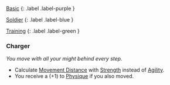 
[Basic](Game/Advancement-List?Basic=true)
{: .label .label-purple }

[Soldier](Game/Soldier)
{: .label .label-blue }

[Training](Game/Advancement-List?Training=true)
{: .label .label-green }
### Charger
*You move with all your might behind every step.*
* Calculate [Movement Distance](Game/Core/Movement#Movement%20Distance) with [Strength](Game/Core/Strength) instead of [Agility](Game/Core/Agility).
* You receive a (+1) to [Physique](Game/Core/Strength#Physique) if you also moved.
